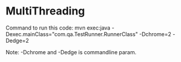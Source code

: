 # MultiThreading

Command to run this code:
mvn exec:java -Dexec.mainClass="com.qa.TestRunner.RunnerClass" -Dchrome=2 -Dedge=2

Note:
-Dchrome and -Dedge is commandline param.
